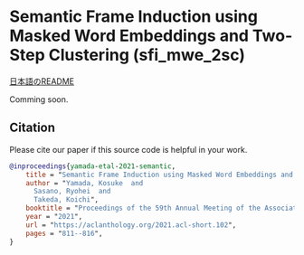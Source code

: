 # Semantic Frame Induction using Masked Word Embeddings and Two-Step Clustering (sfi_mwe_2sc)

[日本語のREADME](https://github.com/Kosuke-Yamada/sfi-mwe-2sc/blob/main/README_ja.md)

Comming soon.


## Citation

Please cite our paper if this source code is helpful in your work.

```bibtex
@inproceedings{yamada-etal-2021-semantic,
    title = "Semantic Frame Induction using Masked Word Embeddings and Two-Step Clustering",
    author = "Yamada, Kosuke  and
      Sasano, Ryohei  and
      Takeda, Koichi",
    booktitle = "Proceedings of the 59th Annual Meeting of the Association for Computational Linguistics and the 11th International Joint Conference on Natural Language Processing (Volume 2: Short Papers)",
    year = "2021",
    url = "https://aclanthology.org/2021.acl-short.102",
    pages = "811--816",
}
```
